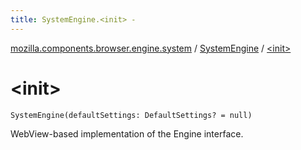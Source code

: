 ```yaml
---
title: SystemEngine.<init> - 
---
```


[mozilla.components.browser.engine.system](../index.html) / [SystemEngine](index.html) / [&lt;init&gt;](./-init-.html)

# &lt;init&gt;

`SystemEngine(defaultSettings: DefaultSettings? = null)`

WebView-based implementation of the Engine interface.

